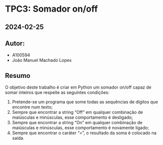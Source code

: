 # TPC3: Somador on/off
## 2024-02-25

## Autor:
- A100594
- João Manuel Machado Lopes

## Resumo

O objetivo deste trabalho é criar em Python um somador on/off capaz de somar inteiros que respeite as seguintes condições:

1. Pretende-se um programa que some todas as sequências de dígitos que encontre num texto;
2. Sempre que encontrar a string “Off” em qualquer combinação de maiúsculas e minúsculas, esse comportamento é desligado;
3. Sempre que encontrar a string “On” em qualquer combinação de maiúsculas e minúsculas, esse comportamento é novamente ligado;
4. Sempre que encontrar o caráter “=”, o resultado da soma é colocado na saída.
